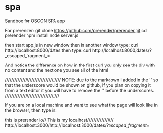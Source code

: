 # spa
Sandbox for OSCON SPA app

For prerender:
  git clone https://github.com/prerender/prerender.git
  cd prerender
  npm install
  node server.js

  then start app.js in new window
  then in another window type: curl http://localhost:8000/dates
  then type: 
  curl http://localhost:8000/dates/?\_escaped\_fragment\_=
  
  And notice the difference on how in the first curl you only see the div with no content and the next one you see all of the html
  
  ////////////////////////////////////
  NOTE: due to the markdown I added in the '\' so that the underscore would be shown on github, If you plan on copying it from a text editor it you will have to remove the '\' before the underscores.
  ///////////////////////////////////
  
  If you are on a local machine and want to see what the page will look like in the browser, then type in:
  
  this is prerender io// This is my localhost/////////////////
  http://localhost:3000/http://localhost:8000/dates/?_escaped_fragment_=
  
  
  
  
